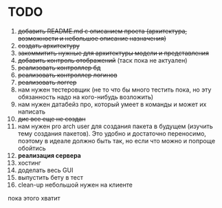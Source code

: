 # TODO

1. ~~добавить README.md с описанием проета (архитектура, возможности и небольшое описание назначения)~~
2. ~~создать архитектуру~~
3. ~~закоммитить нужные для архитектуры модели и представления~~
4. ~~добавить контроль отображений~~ (таск пока не актуален)
5. ~~реализовать контроллер бд~~
6. ~~реализовать контроллер логинов~~
7. ~~реализовать логгер~~
8. нам нужен тестеровщик (не то что бы много тестить пока, но эту обязанность надо на кого-нибудь возложить)
9. нам нужен датабейз про, который умеет в команды и может их написать
10. ~~дис все еще не создан~~
11. нам нужен pro arch user для создания пакета в будущем (изучить тему создания пакетов). Это удобно и достаточно
    переносимо, поэтому в идеале должно быть так, но если что можно и попроще обойтись
12. __реализация сервера__
13. хостинг
14. доделать весь GUI
15. выпустить бету в тест
16. clean-up небольшой нужен на клиенте

пока этого хватит
